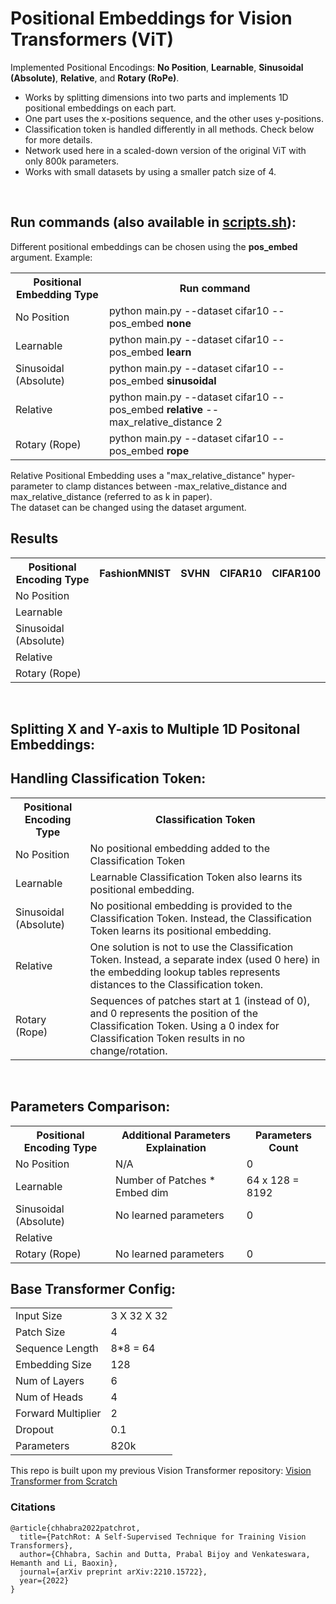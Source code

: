 # Positional Embeddings for Vision Transformers (ViT)
Implemented Positional Encodings: <strong>No Position</strong>, <strong>Learnable</strong>, <strong>Sinusoidal (Absolute)</strong>, <strong>Relative</strong>, and <strong>Rotary (RoPe)</strong>.
<ul>
  <li>Works by splitting dimensions into two parts and implements 1D positional embeddings on each part.</li>
  <li>One part uses the x-positions sequence, and the other uses y-positions.</li>
  <li>Classification token is handled differently in all methods. Check below for more details.</li>
  <li>Network used here in a scaled-down version of the original ViT with only 800k parameters</a>. </li>
  <li>Works with small datasets by using a smaller patch size of 4.</li>
</ul>  
<br>

## Run commands (also available in <a href="scripts.sh">scripts.sh</a>): <br>
Different positional embeddings can be chosen using the <strong>pos_embed</strong> argument. Example:
<table>
  <tr>
    <th>Positional Embedding Type</th>
    <th>Run command</th>
  </tr>
  <tr>
    <td>No Position</td>
    <td>python main.py --dataset cifar10 --pos_embed <strong>none</strong></td>
  </tr>
  <tr>
    <td>Learnable</td>
    <td>python main.py --dataset cifar10 --pos_embed <strong>learn</strong></td>
  </tr>
  <tr>
    <td>Sinusoidal (Absolute)</td>
    <td>python main.py --dataset cifar10 --pos_embed <strong>sinusoidal</strong></td>
  </tr>
  <tr>
    <td>Relative</td>
    <td>python main.py --dataset cifar10 --pos_embed <strong>relative</strong> --max_relative_distance 2</td>
  </tr>
  <tr>
    <td>Rotary (Rope) </td>
    <td>python main.py --dataset cifar10 --pos_embed <strong>rope</strong></td>
  </tr>
</table>
Relative Positional Embedding uses a "max_relative_distance" hyper-parameter to clamp distances between -max_relative_distance and max_relative_distance (referred to as k in paper).
<br>
The dataset can be changed using the dataset argument.
<br>

## Results
<table>
  <tr>
    <th>Positional Encoding Type</th>
    <th>FashionMNIST</th>
    <th>SVHN</th>
    <th>CIFAR10</th>
    <th>CIFAR100</th>
  </tr>
  <tr>
    <td>No Position</td>
    <td></td>
  </tr>
  <tr>
    <td>Learnable</td>
    <td></td>
  </tr>
  <tr>
    <td>Sinusoidal (Absolute)</td>
    <td></td>
  </tr>
  <tr>
    <td>Relative</td>
    <td></td>
  </tr>
  <tr>
    <td>Rotary (Rope) </td>
    <td></td>
  </tr>
</table>
<br>

## Splitting X and Y-axis to Multiple 1D Positonal Embeddings:

## Handling Classification Token:
<table>
  <tr>
    <th>Positional Encoding Type</th>
    <th>Classification Token</th>
  </tr>
  <tr>
    <td>No Position</td>
    <td>No positional embedding added to the Classification Token</td>
  </tr>
  <tr>
    <td>Learnable</td>
    <td>Learnable Classification Token also learns its positional embedding.</td>
  </tr>
  <tr>
    <td>Sinusoidal (Absolute)</td>
    <td>No positional embedding is provided to the Classification Token. Instead, the Classification Token learns its positional embedding.</td>
  </tr>
  <tr>
    <td>Relative</td>
    <td>One solution is not to use the Classification Token. Instead, a separate index (used 0 here) in the embedding lookup tables represents distances to the Classification token.</td>
  </tr>
  <tr>
    <td>Rotary (Rope) </td>
    <td>Sequences of patches start at 1 (instead of 0), and 0 represents the position of the Classification Token. Using a 0 index for Classification Token results in no change/rotation.</td>
  </tr>
</table>
<br>

## Parameters Comparison:
<table>
  <tr>
    <th>Positional Encoding Type</th>
    <th>Additional Parameters Explaination</th>
    <th>Parameters Count</th>
  </tr>
  <tr>
    <td>No Position</td>
    <td>N/A</td>
    <td>0</td>
  </tr>
  <tr>
    <td>Learnable</td>
    <td>Number of Patches * Embed dim</td>
    <td>64 x 128 = 8192</td>
  </tr>
  <tr>
    <td>Sinusoidal (Absolute)</td>
    <td>No learned parameters</td>
    <td>0</td>
  </tr>
  <tr>
    <td>Relative</td>
    <td></td>
    <td></td>
  </tr>
  <tr>
    <td>Rotary (Rope) </td>
    <td>No learned parameters</td>
    <td>0</td>
  </tr>
  
</table>


## Base Transformer Config:
<table>
  <tr>
    <td>Input Size</td>
    <td> 3 X 32 X 32  </td>
  </tr>
  <tr>
    <td>Patch Size</td>
    <td>4</td>
  </tr>
  <tr>
    <td>Sequence Length</td>
    <td>8*8 = 64</td>
  </tr>
  <tr>
    <td>Embedding Size </td>
    <td>128</td>
  </tr>
  <tr>
    <td>Num of Layers </td>
    <td>6</td>
  </tr>
  <tr>
    <td>Num of Heads </td>
    <td>4</td>
  </tr>
  <tr>
    <td>Forward Multiplier </td>
    <td>2</td>
  </tr>
  <tr>
    <td>Dropout </td>
    <td>0.1</td>
  </tr>
  <tr>
    <td>Parameters </td>
    <td>820k</td>
  </tr>
</table>

This repo is built upon my previous Vision Transformer repository: <a href="[scripts.sh](https://github.com/s-chh/PyTorch-Scratch-Vision-Transformer-ViT)">Vision Transformer from Scratch</a>


### Citations
```
@article{chhabra2022patchrot,
  title={PatchRot: A Self-Supervised Technique for Training Vision Transformers},
  author={Chhabra, Sachin and Dutta, Prabal Bijoy and Venkateswara, Hemanth and Li, Baoxin},
  journal={arXiv preprint arXiv:2210.15722},
  year={2022}
}
```
